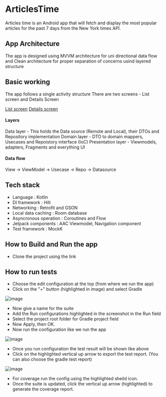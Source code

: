 # ArticlesTime

Articles time is an Android app that will fetch and display the most popular articles for the past 7 days from the New York times API.


## App Architecture

The app is designed using MVVM architecture for uni directional data flow and Clean architecture for proper separation of concerns usind layered structure

## Basic working 

The app follows a single activity structure
There are two screens - List screen and Details Screen

[List screen](https://user-images.githubusercontent.com/14359651/193552645-ebb770f6-d639-488a-a3b7-72926077be20.png)
[Details screen](https://user-images.githubusercontent.com/14359651/193552386-b14c6b6d-6763-4b12-80bd-9f198b290ff7.png)

#### Layers 

Data layer - This holds the Data source (Remote and Local), their DTOs and Repository implementation
Domain layer - DTO to domain mappers, Usecases and Repoistory interface (IoC)
Presentation layer - Viewmodels, adapters, Fragments and everything UI

#### Data flow
View -> ViewModel -> Usecase -> Repo -> Datasource 


## Tech stack

- Language : Kotlin
- DI framework : Hilt
- Networking : Retrofit and GSON
- Local data caching : Room database
- Asyncronous operation : Coroutines and Flow
- Jetpack components : AAC Viewmodel, Navigation component
- Test framework : MockK


## How to Build and Run the app
- Clone the project using the link

## How to run tests

- Choose the edit configuration at the top (from where we run the app)
- Click on the "+" button (highlighted in image) and select Gradle

![image](https://user-images.githubusercontent.com/14359651/193554736-9be9aa32-e016-4809-8a63-b63a716b937b.png)

- Now give a name for the suite
- Add the Run configurations highlighted in the screenshot in the Run field
- Select the project root folder for Gradle project field
- Now Apply, then OK.
- Now run the configuration like we run the app

![image](https://user-images.githubusercontent.com/14359651/193555003-522230fc-700f-441a-be86-418677cd14ec.png)

- Once you run configuration the test result will be shown like above
- Click on the highlighted vertical up arrow to export the test report. (You can also choose the gradle test report)

![image](https://user-images.githubusercontent.com/14359651/193556157-a4e5ed44-68a5-4986-8ad7-c4a0c7151e11.png)

- For coverage run the config using the highlighted sheild icon.
- Once the suite is updated, click the vertical up arrow (highlighted) to generate the coverage report.

